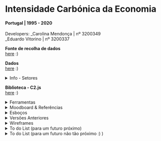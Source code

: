 <!--
**air-polution-portugal/air-![]()polution-portugal**
-->

<h1>Intensidade Carbónica da Economia</h1>

<h4> Portugal | 1995 - 2020</h4>

<p>
Developers:
    _Carolina Mendonça | nº 3200349
    <br>
    _Eduardo Vitorino | nº 3200337
</p>

<!--<p> O projeto “Intensidade Carbónica da Economia” tem como propósito mostrar de forma interativa a intensidade carbónica em diversos setores de atividade em Portugal.

O principal objetivo deste projeto é mostrar de forma interativa como cada setor evoluiu ao longo de 25 anos (1995 - 2020), com a visualização conseguimos perceber quais são os setores que aumentaram e diminuíram as emissões(?) carbónicas e outros gases para a atmosfera, identificando assim quais são os mais poluentes.

A visualização baseia-se em um gráfico de partículas que são constituídas por linhas que nascem a partir do centro, as partículas podem aumentar ou diminuir o tamanho consoante a quantidade de gases imitidos durante o ano apresentado, este gráfico é acompanhado de um slider que serve para alterar o ano. Para iniciar a interação é necessário clicar em uma das diversas partículas, de seguida é mostrado uma breve descrição do setor juntamente com os dados referentes ao mesmo e a comparada com o valor anual acompanhado da percentagem, por fim, adicionamos um botão que mostra uma tabela numerada para saber exatamente onde se situa cada setor no gráfico, acompanhado do nome e valor emitido.

</p>
-->

<!--<details><summary> Imagens - Interação </summary>

![](anexos_relatorio/Interação_1.png)

![](anexos_relatorio/Interação_2.png)

</details>-->

**Fonte de recolha de dados**
<br>[here](https://www.pordata.pt/portugal/intensidade+carbonica+da+economia+por+setor+de+atividade-3477) :)
<br>

**Dados**
<br>[here](https://github.com/air-polution-portugal/air-polution-portugal.github.io/blob/main/00-Dados.csv) :)

<details><summary> Info - Setores </summary>
<br>

[( 0 ) Setor Primário](https://eportugal.gov.pt/categorias-de-actividade/agrc-anml-flrst-pesca)
<br>
[( 1 ) Indústrias Extrativas](https://eportugal.gov.pt/categorias-de-actividade/extrativas)
<br>
[( 2 ) Indústrias Transformadoras](https://eportugal.gov.pt/categorias-de-actividade/transformadoras)
<br>
[( 3 ) Setor Energético](https://eportugal.gov.pt/categorias-de-actividade/elet-gas-vap-quen-frio)
<br>
[( 4 ) Captação, Tratamento e Distribuição de Água](https://www.gee.gov.pt/pt/lista-publicacoes/estatisticas-setoriais/e-captacao-tratamento-e-distribuicao-de-agua-saneamento-gestao-de-residuos-e-despoluicao/36-captacao-tratamento-e-distribuicao-de-agua)
<br>
[( 5 ) Construção](https://eportugal.gov.pt/categorias-de-actividade/construcao)
<br>
[( 6 ) Comércio](https://eportugal.gov.pt/categorias-de-actividade/grossis-retalho-repar-auto-moto)
<br>
[( 7 ) Transportes e Armazenagem](https://eportugal.gov.pt/categorias-de-actividade/transporte-armazenam)
<br>
[( 8 ) Alojamento, Restauração e Similáres](https://eportugal.gov.pt/categorias-de-actividade/alojam-restaur)
<br>
[( 9 ) Atividades de Informação e de Comunicação](https://eportugal.gov.pt/categorias-de-actividade/inform-comunic)
<br>
[( 10 ) Atividades Financeiras e de Seguros](https://eportugal.gov.pt/categorias-de-actividade/financeiro)
<br>
[( 11 ) Atividades Imobiliárias](https://eportugal.gov.pt/categorias-de-actividade/imobiliario)
<br>
[( 12 ) Atividades de Consultoria, Científicas, Técnicas e Similares](https://eportugal.gov.pt/categorias-de-actividade/consult-cient-tecnic-similar)
<br>
[( 13 ) Atividades Administrativas e dos Serviços de Apoio](https://eportugal.gov.pt/categorias-de-actividade/admin-apoio)
<br>
[( 14 ) Administração Pública e Defesa, e Segurança Social obrigatória](https://dados.gov.pt/pt/datasets/administracao-publica-e-defesa-seguranca-social-obrigatoria/)
<br>
[( 15 ) Educação](https://eportugal.gov.pt/categorias-de-actividade/educacao)
<br>
[( 16 ) Atividades de Saúde Humana e Apoio Social](https://eportugal.gov.pt/categorias-de-actividade/saude-apoiosocial)
<br>
[( 17 ) Atividades Artísticas, de Espetáculos, Desportivas e Recreativas](https://eportugal.gov.pt/categorias-de-actividade/arte-desp-recreacao)
<br>
[( 18 ) Outras Atividades de Serviços](https://eportugal.gov.pt/categorias-de-actividade/outros-servpessoais)
<br>

</details>

**Biblioteca - C2.js**
<br>[here](https://c2js.org/) :)
<br>

<details><summary> Ferramentas </summary>
<br>

<p>Microsoft Excel: Tabela de dados</p>
<p>Papel e Papis: Esboços e Wireframes</p>
<p>Figma: Desenvolvimento de protótipo high fidelity </p>
<p>P5js: Elaboração do projeto interativo </p>

<br>
</details>

<details><summary>Moodboard & Referências</summary>

<br>

Key Workers
 <br>
 [Behance](https://www.behance.net/gallery/99331127/Key-WorkersMigrants-contributionto-COVID-19-response) / [Vimeo](https://vimeo.com/431452723?embedded=true&source=vimeo_logo&owner=6931780)

![](anexos_relatorio/Referência_3.jpg)

![](anexos_relatorio/Referência_3-1.jpg)

<br>

Hearts and Minds
<br>
[Behance](https://www.behance.net/gallery/133409063/Hearts-and-minds) / [Vimeo](https://vimeo.com/657826393?embedded=true&source=vimeo_logo&owner=6931780)

![](anexos_relatorio/Referência_4.png)
![](anexos_relatorio/Referência_4-1.png)
![](anexos_relatorio/Referência_4-2.png)

<br>

The Mayors Dialogue on Growth and Solidarity
<br>
[Behance](https://www.behance.net/gallery/111133627/The-Mayors-Dialogue-on-Growth-and-Solidarity) / [Vimeo](https://vimeo.com/499241639?embedded=true&source=vimeo_logo&owner=6931780)

![](anexos_relatorio/Referência_5.png)
![](anexos_relatorio/Referência_5-1.png)

<br>

Noise Pollution
<br>
[Behance](https://www.behance.net/gallery/96908251/Noise-pollution)

![](anexos_relatorio/Referência_6.png)
![](anexos_relatorio/Referência_6-1.png)

<br>

Energy Demand and the Rhythm of Everyday Life
<br>
[Behance](https://www.behance.net/gallery/153326341/Energy-demand-and-the-rhythm-of-everyday-life)

![](anexos_relatorio/Referência_1.png)
![](anexos_relatorio/Referência_1-1.png)

<br>

The Deepest Lakes
<br>
[Behance](https://www.behance.net/gallery/148418917/The-deepest-lakes)

![](anexos_relatorio/Referência_2.png)

<br>

Life in 2050 Ident
<br>
[Vimeo](https://vimeo.com/10924639)

![](anexos_relatorio/Referência_7.png)

<br>

<!-- [Visualizing the Digits of Pi](https://www.youtube.com/watch?v=WEd_UIKG-uc&list=PLdmBHU4Jaa1j3S_FDImTyLgnHittN6XEI&index=32)

<br>

<!-- ![](anexos_relatorio/Referência_8.png)

<br> -->

Institute of Fine Arts Dissertations
<br>
[Behance](https://yining1023.github.io/IFA/projects/ifa-dissertation/) / [Site](https://yining1023.github.io/IFA/projects/ifa-dissertation/)

![](anexos_relatorio/Referência_9.png)
![](anexos_relatorio/Referência_9-1.png)


<br>

Um ecossistema POLÍTICO-EMPRESARIAL
<br>
[Site](https://pmcruz.com/eco/)

![](anexos_relatorio/Referência_10.png)
![](anexos_relatorio/Referência_10-1.png)

 <br>
 
 -cene
<br>
[Site](http://pmcruz.com/works/-cene.html)

![](anexos_relatorio/Referência_11.png)

<br>

Visualizing Empires Decline
<br>
[Site](http://pmcruz.com/works/visualizing-empires-decline.html)

![](anexos_relatorio/Referência_12.png)

</details>

<details><summary>Esboços</summary>

![](anexos_relatorio/WireFrame_1.jpg)

![](anexos_relatorio/WireFrame_2.jpg)

![](anexos_relatorio/WireFrame_3.jpg)
</details>

<details><summary>Versões Anteriores</summary>

![](anexos_relatorio/Versões_1.png)
![](anexos_relatorio/Versões_2.png)
![](anexos_relatorio/Versões_3.png)
![](anexos_relatorio/Versões_4.png)
![](anexos_relatorio/Versões_5.png)
![](anexos_relatorio/Versões_6.png)
![](anexos_relatorio/Versões_7.png)
![](anexos_relatorio/Versões_9.png)
![](anexos_relatorio/Versões_10.png)
![](anexos_relatorio/Versões_11.png)
![](anexos_relatorio/Versões_12.png)
![](anexos_relatorio/Versões_13.png)
![](anexos_relatorio/Versões_14.png)

</details>

<details><summary>Wireframes</summary>

![](anexos_relatorio/WireFrame_Figma_1.jpg)
![](anexos_relatorio/WireFrame_Figma_2.jpg)
![](anexos_relatorio/WireFrame_Figma_3.jpg)
![](anexos_relatorio/WireFrame_Figma_4.jpg)
![](anexos_relatorio/WireFrame_Figma_5.jpg)
</details>

<details><summary>To do List (para um futuro próximo) </summary>

- [x] Particles - Formato & Cores

- [x] Manter o MouseIsPressed (selecionar) nas Particles

- [x] Pop-up - Legenda de Compração

- [x] Slider
    - [x] Legenda

- [ ] Tornar Responsive
     - [ ] Mobile Layout
     - [x] Particles Spawn

- [ ]  Escrever Textos
     - [x] Título Projeto
     - [ ] Texto Intro
     - [ ] Textos Setores
     - [x] Alterar Nomes Setores

- [x] Botões

</details>

<details><summary> To do List  (para um futuro não tão próximo :) )</summary>

- [x] Tornar Responsive (Cont.)
    - [x] TextBoxes
    - [x] Organizar Particles - Point vs Line
  
- [x] Scene Intro - Particles

- [ ] PT vs EN (2 Versões?)

- [ ] Slider
    - [x] Interação Pointer
    - [ ] Interação on MouseRelleased

</details>

